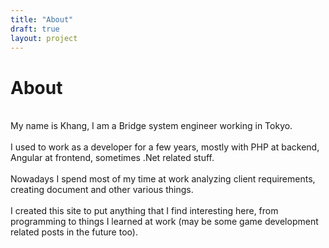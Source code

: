 ```yaml
---
title: "About"
draft: true
layout: project
---
```

# About
\
My name is Khang, I am a Bridge system engineer working in Tokyo.
\
\
I used to work as a developer for a few years, mostly with PHP at backend, Angular at frontend, sometimes .Net related stuff.
\
\
Nowadays I spend most of my time at work analyzing client requirements, creating document and other various things.
\
\
I created this site to put anything that I find interesting here, from programming to things I learned at work (may be some game development related posts in the future too).